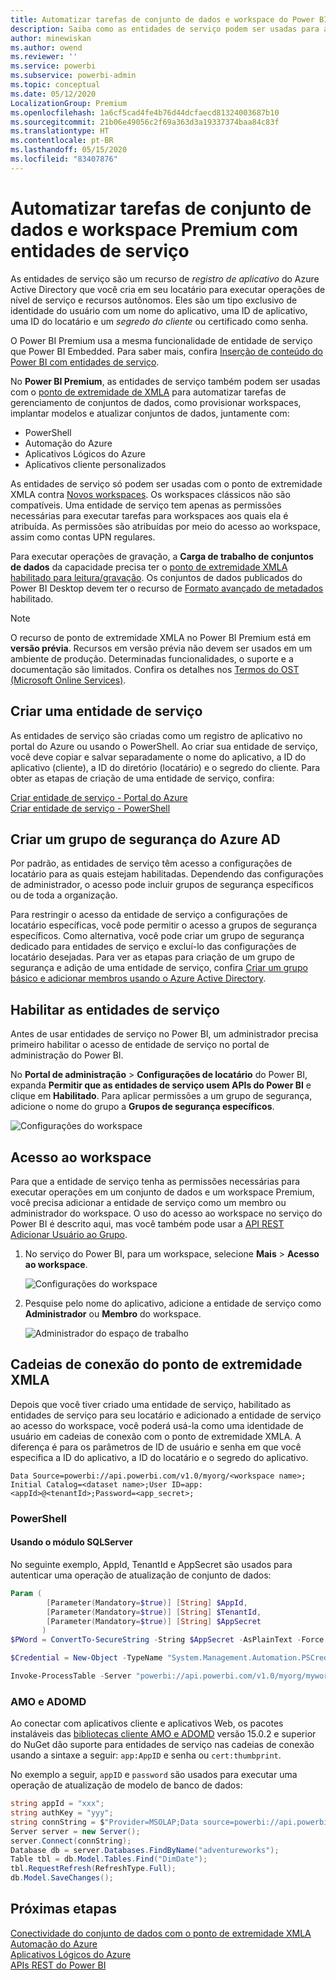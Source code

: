 ```yaml
---
title: Automatizar tarefas de conjunto de dados e workspace do Power BI Premium com entidades de serviço | Microsoft Docs
description: Saiba como as entidades de serviço podem ser usadas para automatizar o workspace do Power BI Premium e tarefas de gerenciamento de conjunto de dados.
author: minewiskan
ms.author: owend
ms.reviewer: ''
ms.service: powerbi
ms.subservice: powerbi-admin
ms.topic: conceptual
ms.date: 05/12/2020
LocalizationGroup: Premium
ms.openlocfilehash: 1a6cf5cad4fe4b76d44dcfaecd81324003687b10
ms.sourcegitcommit: 21b06e49056c2f69a363d3a19337374baa84c83f
ms.translationtype: HT
ms.contentlocale: pt-BR
ms.lasthandoff: 05/15/2020
ms.locfileid: "83407876"
---
```

# <a name="automate-premium-workspace-and-dataset-tasks-with-service-principals"></a>Automatizar tarefas de conjunto de dados e workspace Premium com entidades de serviço

As entidades de serviço são um recurso de *registro de aplicativo* do Azure Active Directory que você cria em seu locatário para executar operações de nível de serviço e recursos autônomos. Eles são um tipo exclusivo de identidade do usuário com um nome do aplicativo, uma ID de aplicativo, uma ID do locatário e um *segredo do cliente* ou certificado como senha.

O Power BI Premium usa a mesma funcionalidade de entidade de serviço que Power BI Embedded. Para saber mais, confira [Inserção de conteúdo do Power BI com entidades de serviço](../developer/embedded/embed-service-principal.md).

No **Power BI Premium**, as entidades de serviço também podem ser usadas com o [ponto de extremidade de XMLA](service-premium-connect-tools.md) para automatizar tarefas de gerenciamento de conjuntos de dados, como provisionar workspaces, implantar modelos e atualizar conjuntos de dados, juntamente com:

- PowerShell
- Automação do Azure
- Aplicativos Lógicos do Azure
- Aplicativos cliente personalizados

As entidades de serviço só podem ser usadas com o ponto de extremidade XMLA contra [Novos workspaces](../collaborate-share/service-new-workspaces.md). Os workspaces clássicos não são compatíveis. Uma entidade de serviço tem apenas as permissões necessárias para executar tarefas para workspaces aos quais ela é atribuída. As permissões são atribuídas por meio do acesso ao workspace, assim como contas UPN regulares.

Para executar operações de gravação, a **Carga de trabalho de conjuntos de dados** da capacidade precisa ter o [ponto de extremidade XMLA habilitado para leitura/gravação](service-premium-connect-tools.md#enable-xmla-read-write). Os conjuntos de dados publicados do Power BI Desktop devem ter o recurso de [Formato avançado de metadados](../connect-data/desktop-enhanced-dataset-metadata.md) habilitado.

> [!NOTE]
> O recurso de ponto de extremidade XMLA no Power BI Premium está em **versão prévia**. Recursos em versão prévia não devem ser usados em um ambiente de produção. Determinadas funcionalidades, o suporte e a documentação são limitados.  Confira os detalhes nos [Termos do OST (Microsoft Online Services)](https://www.microsoft.com/licensing/product-licensing/products?rtc=1).

## <a name="create-a-service-principal"></a>Criar uma entidade de serviço

As entidades de serviço são criadas como um registro de aplicativo no portal do Azure ou usando o PowerShell. Ao criar sua entidade de serviço, você deve copiar e salvar separadamente o nome do aplicativo, a ID do aplicativo (cliente), a ID do diretório (locatário) e o segredo do cliente. Para obter as etapas de criação de uma entidade de serviço, confira:

[Criar entidade de serviço - Portal do Azure](https://docs.microsoft.com/azure/active-directory/develop/howto-create-service-principal-portal)   
[Criar entidade de serviço - PowerShell](https://docs.microsoft.com/azure/active-directory/develop/howto-authenticate-service-principal-powershell)

## <a name="create-an-azure-ad-security-group"></a>Criar um grupo de segurança do Azure AD

Por padrão, as entidades de serviço têm acesso a configurações de locatário para as quais estejam habilitadas. Dependendo das configurações de administrador, o acesso pode incluir grupos de segurança específicos ou de toda a organização.

Para restringir o acesso da entidade de serviço a configurações de locatário específicas, você pode permitir o acesso a grupos de segurança específicos. Como alternativa, você pode criar um grupo de segurança dedicado para entidades de serviço e excluí-lo das configurações de locatário desejadas. Para ver as etapas para criação de um grupo de segurança e adição de uma entidade de serviço, confira [Criar um grupo básico e adicionar membros usando o Azure Active Directory](https://docs.microsoft.com/azure/active-directory/fundamentals/active-directory-groups-create-azure-portal).

## <a name="enable-service-principals"></a>Habilitar as entidades de serviço

Antes de usar entidades de serviço no Power BI, um administrador precisa primeiro habilitar o acesso de entidade de serviço no portal de administração do Power BI.

No **Portal de administração** > **Configurações de locatário** do Power BI, expanda **Permitir que as entidades de serviço usem APIs do Power BI** e clique em **Habilitado**. Para aplicar permissões a um grupo de segurança, adicione o nome do grupo a **Grupos de segurança específicos**.

![Configurações do workspace](media/service-premium-service-principal/admin-portal.png)

## <a name="workspace-access"></a>Acesso ao workspace

Para que a entidade de serviço tenha as permissões necessárias para executar operações em um conjunto de dados e um workspace Premium, você precisa adicionar a entidade de serviço como um membro ou administrador do workspace. O uso do acesso ao workspace no serviço do Power BI é descrito aqui, mas você também pode usar a [API REST Adicionar Usuário ao Grupo](https://docs.microsoft.com/rest/api/power-bi/groups/addgroupuser).

1. No serviço do Power BI, para um workspace, selecione **Mais** > **Acesso ao workspace**.

    ![Configurações do workspace](media/service-premium-service-principal/workspace-access.png)

2. Pesquise pelo nome do aplicativo, adicione a entidade de serviço como **Administrador** ou **Membro** do workspace.

    ![Administrador do espaço de trabalho](media/service-premium-service-principal/add-service-principal-in-the-UI.png)

## <a name="connection-strings-for-the-xmla-endpoint"></a>Cadeias de conexão do ponto de extremidade XMLA

Depois que você tiver criado uma entidade de serviço, habilitado as entidades de serviço para seu locatário e adicionado a entidade de serviço ao acesso do workspace, você poderá usá-la como uma identidade de usuário em cadeias de conexão com o ponto de extremidade XMLA. A diferença é para os parâmetros de ID de usuário e senha em que você especifica a ID do aplicativo, a ID do locatário e o segredo do aplicativo.

`Data Source=powerbi://api.powerbi.com/v1.0/myorg/<workspace name>; Initial Catalog=<dataset name>;User ID=app:<appId>@<tenantId>;Password=<app_secret>;`

### <a name="powershell"></a>PowerShell

#### <a name="using-sqlserver-module"></a>Usando o módulo SQLServer

No seguinte exemplo, AppId, TenantId e AppSecret são usados para autenticar uma operação de atualização de conjunto de dados:

```powershell
Param (
        [Parameter(Mandatory=$true)] [String] $AppId,
        [Parameter(Mandatory=$true)] [String] $TenantId,
        [Parameter(Mandatory=$true)] [String] $AppSecret
       )
$PWord = ConvertTo-SecureString -String $AppSecret -AsPlainText -Force

$Credential = New-Object -TypeName "System.Management.Automation.PSCredential" -ArgumentList $AppId, $PWord

Invoke-ProcessTable -Server "powerbi://api.powerbi.com/v1.0/myorg/myworkspace" -TableName "mytable" -Database "mydataset" -RefreshType "Full" -ServicePrincipal -ApplicationId $AppId -TenantId $TenantId -Credential $Credential
```

### <a name="amo-and-adomd"></a>AMO e ADOMD

Ao conectar com aplicativos cliente e aplicativos Web, os pacotes instaláveis das [bibliotecas cliente AMO e ADOMD](https://docs.microsoft.com/azure/analysis-services/analysis-services-data-providers) versão 15.0.2 e superior do NuGet dão suporte para entidades de serviço nas cadeias de conexão usando a sintaxe a seguir: `app:AppID` e senha ou `cert:thumbprint`.

No exemplo a seguir, `appID` e `password` são usados para executar uma operação de atualização de modelo de banco de dados:

```csharp
string appId = "xxx";
string authKey = "yyy";
string connString = $"Provider=MSOLAP;Data source=powerbi://api.powerbi.com/v1.0/<tenant>/<workspacename>;Initial catalog=<datasetname>;User ID=app:{appId};Password={authKey};";
Server server = new Server();
server.Connect(connString);
Database db = server.Databases.FindByName("adventureworks");
Table tbl = db.Model.Tables.Find("DimDate");
tbl.RequestRefresh(RefreshType.Full);
db.Model.SaveChanges();
```

## <a name="next-steps"></a>Próximas etapas

[Conectividade do conjunto de dados com o ponto de extremidade XMLA](service-premium-connect-tools.md)  
[Automação do Azure](https://docs.microsoft.com/azure/automation)  
[Aplicativos Lógicos do Azure](https://docs.microsoft.com/azure/logic-apps/)  
[APIs REST do Power BI](https://docs.microsoft.com/rest/api/power-bi/)
